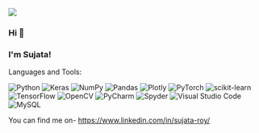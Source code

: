 ![](https://komarev.com/ghpvc/?username=Sujata2017)

### Hi 👋

### I'm Sujata!

Languages and Tools:

![Python](https://img.shields.io/badge/python-3670A0?style=for-the-badge&logo=python&logoColor=ffdd54)
![Keras](https://img.shields.io/badge/Keras-%23D00000.svg?style=for-the-badge&logo=Keras&logoColor=white)
![NumPy](https://img.shields.io/badge/numpy-%23013243.svg?style=for-the-badge&logo=numpy&logoColor=white)
![Pandas](https://img.shields.io/badge/pandas-%23150458.svg?style=for-the-badge&logo=pandas&logoColor=white)
![Plotly](https://img.shields.io/badge/Plotly-%233F4F75.svg?style=for-the-badge&logo=plotly&logoColor=white)
![PyTorch](https://img.shields.io/badge/PyTorch-%23EE4C2C.svg?style=for-the-badge&logo=PyTorch&logoColor=white)
![scikit-learn](https://img.shields.io/badge/scikit--learn-%23F7931E.svg?style=for-the-badge&logo=scikit-learn&logoColor=white)
![TensorFlow](https://img.shields.io/badge/TensorFlow-%23FF6F00.svg?style=for-the-badge&logo=TensorFlow&logoColor=white)
![OpenCV](https://img.shields.io/badge/opencv-%23white.svg?style=for-the-badge&logo=opencv&logoColor=white)
![PyCharm](https://img.shields.io/badge/pycharm-143?style=for-the-badge&logo=pycharm&logoColor=black&color=black&labelColor=green)
![Spyder](https://img.shields.io/badge/Spyder-838485?style=for-the-badge&logo=spyder%20ide&logoColor=maroon)
![Visual Studio Code](https://img.shields.io/badge/Visual%20Studio%20Code-0078d7.svg?style=for-the-badge&logo=visual-studio-code&logoColor=white)
![MySQL](https://img.shields.io/badge/mysql-%2300f.svg?style=for-the-badge&logo=mysql&logoColor=white)


You can find me on- https://www.linkedin.com/in/sujata-roy/


                          
<!--
**Sujata2017/Sujata2017** is a ✨ _special_ ✨ repository because its `README.md` (this file) appears on your GitHub profile.

![opencv](https://opencv.org/)
![tensorflow](https://www.tensorflow.org/)


![My Skills](https://skillicons.dev/icons?i=flask,git,mysql,opencv,postman,pycharm,python,pytorch,scikit_learn,tensorflow)
Languages and Tools:

<p align="center">
  <a href="https://skillicons.dev">
    <img src="https://skillicons.dev/icons?i=flask,git,mysql,opencv,postman,pycharm,python,pytorch,scikit_learn,tensorflow" />
  </a>
</p>

<p>
  <img src="https://img.shields.io/badge/Python-3776AB?style=for-the-badge&logo=python&logoColor=white" />
  
  <img src="https://img.shields.io/badge/json-5E5C5C?style=for-the-badge&logo=json&logoColor=white" />
</p>

Here are some ideas to get you started:

- 🔭 I’m currently working on ...
- 🌱 I’m currently learning ...
- 👯 I’m looking to collaborate on ...
- 🤔 I’m looking for help with ...
- 💬 Ask me about ...
- 📫 How to reach me: ...
- 😄 Pronouns: ...
- ⚡ Fun fact: ...
-->  


